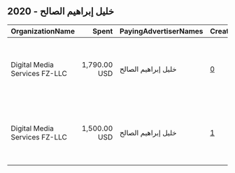 ## 2020 - خليل إبراهيم الصالح 
|OrganizationName|Spent|PayingAdvertiserNames|CreativeUrls|Impressions|Genders|AgeBrackets|CountryCodes|BillingAddresses|CandidateBallotInformation|
|:---|---:|:---|:---|---:|:---|:---|:---|:---|:---|
|Digital Media Services FZ-LLC|1,790.00 USD|خليل إبراهيم الصالح|[0](https://www.snap.com/political-ads/asset/28225ffa4d37f6fdec096eaadd015a4a83f6d927d5c5e117dec15107c0a7691d?mediaType=mp4)|289,918||18+|kuwait|"Media City, Knowledge Village, Choueiri Group Building,Dubai ,251589 - Dubai - U.A.E,AE"|Khalil Ibrahim AlSaleh|
|Digital Media Services FZ-LLC|1,500.00 USD|خليل إبراهيم الصالح|[1](https://www.snap.com/political-ads/asset/28225ffa4d37f6fdec096eaadd015a4a83f6d927d5c5e117dec15107c0a7691d?mediaType=mp4)|358,750||18+|kuwait|"Media City, Knowledge Village, Choueiri Group Building,Dubai ,251589 - Dubai - U.A.E,AE"|Khalil Ibrahim AlSaleh|
